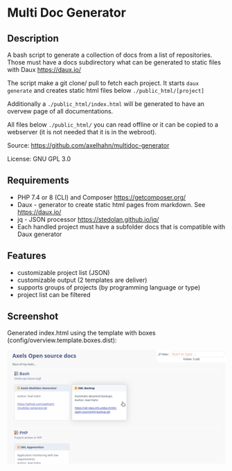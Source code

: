 # Multi Doc Generator #

## Description ##

A bash script to generate a collection of docs
from a list of repositories. Those must have a docs
subdirectory what can be generated to static files
with Daux <https://daux.io/>

The script make a git clone/ pull to fetch each project.
It starts `daux generate` and creates static html files
below `./public_html/[project]` 

Additionally a `./public_html/index.html` will be generated to have an overvew page of all documentations.

All files below `./public_html/` you can read offline or it can be copied to a webserver (it is not needed that it is in the webroot).

Source: https://github.com/axelhahn/multidoc-generator

License: GNU GPL 3.0

## Requirements ##

* PHP 7.4 or 8 (CLI) and Composer <https://getcomposer.org/>
* Daux - generator to create static html pages from markdown. See <https://daux.io/>
* jq - JSON processor <https://stedolan.github.io/jq/>
* Each handled project must have a subfolder docs that is compatible with Daux generator

## Features ##

* customizable project list (JSON)
* customizable output (2 templates are deliver)
* supports groups of projects (by programming language or type)
* project list can be filtered

## Screenshot ##

Generated index.html using the template with boxes (config/overview.template.boxes.dist):

![Screenshot: Boxes](./images/page_boxes.png)
